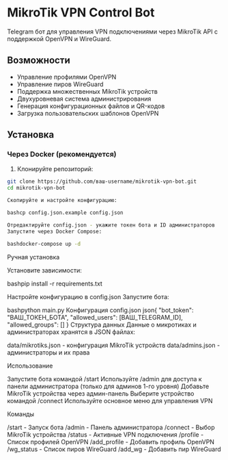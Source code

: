 # MikroTik VPN Control Bot

Telegram бот для управления VPN подключениями через MikroTik API с поддержкой OpenVPN и WireGuard.

## Возможности

- Управление профилями OpenVPN
- Управление пиров WireGuard  
- Поддержка множественных MikroTik устройств
- Двухуровневая система администрирования
- Генерация конфигурационных файлов и QR-кодов
- Загрузка пользовательских шаблонов OpenVPN

## Установка

### Через Docker (рекомендуется)

1. Клонируйте репозиторий:
```bash
git clone https://github.com/ваш-username/mikrotik-vpn-bot.git
cd mikrotik-vpn-bot

Скопируйте и настройте конфигурацию:

bashcp config.json.example config.json

Отредактируйте config.json - укажите токен бота и ID администраторов
Запустите через Docker Compose:

bashdocker-compose up -d
```
Ручная установка

Установите зависимости:

bashpip install -r requirements.txt

Настройте конфигурацию в config.json
Запустите бота:

bashpython main.py
Конфигурация
config.json
json{
  "bot_token": "ВАШ_ТОКЕН_БОТА",
  "allowed_users": [ВАШ_TELEGRAM_ID],
  "allowed_groups": []
}
Структура данных
Данные о микротиках и администраторах хранятся в JSON файлах:

data/mikrotiks.json - конфигурация MikroTik устройств
data/admins.json - администраторы и их права

Использование

Запустите бота командой /start
Используйте /admin для доступа к панели администратора (только для админов 1-го уровня)
Добавьте MikroTik устройства через админ-панель
Выберите устройство командой /connect
Используйте основное меню для управления VPN

Команды

/start - Запуск бота
/admin - Панель администратора
/connect - Выбор MikroTik устройства
/status - Активные VPN подключения
/profile - Список профилей OpenVPN
/add_profile - Добавить профиль OpenVPN
/wg_status - Список пиров WireGuard
/add_wg - Добавить пир WireGuard
